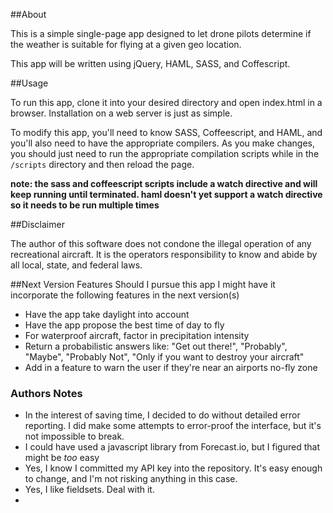 ##About

This is a simple single-page app designed to let drone pilots determine if the weather is suitable for flying at a given geo location. 

This app will be written using jQuery, HAML, SASS, and Coffescript. 


##Usage

To run this app, clone it into your desired directory and open index.html in a browser.  Installation on a web server is just as simple.

To modify this app, you'll need to know SASS, Coffeescript, and HAML, and you'll also need to have the appropriate compilers. As you make changes, you should just need to run the appropriate compilation scripts while in the `/scripts` directory and then reload the page. 

**note: the sass and coffeescript scripts include a watch directive and will keep running until terminated. haml doesn't yet support a watch directive so it needs to be run multiple times**

##Disclaimer

The author of this software does not condone the illegal operation of any recreational aircraft. It is the operators responsibility to know and abide by all local, state, and federal laws. 

##Next Version Features
Should I pursue this app I might have it incorporate the following features in the next version(s)

* Have the app take daylight into account
* Have the app propose the best time of day to fly
* For waterproof aircraft, factor in precipitation intensity 
* Return a probabilistic answers like: "Get out there!", "Probably", "Maybe", "Probably Not", "Only if you want to destroy your aircraft"
* Add in a feature to warn the user if they're near an airports no-fly zone

### Authors Notes

* In the interest of saving time, I decided to do without detailed error reporting. I did make some attempts to error-proof the interface, but it's not impossible to break. 
* I could have used a javascript library from Forecast.io, but I figured that might be _too_ easy
* Yes, I know I committed my API key into the repository. It's easy enough to change, and I'm not risking anything in this case.
* Yes, I like fieldsets. Deal with it.
* 